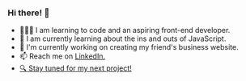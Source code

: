 <h3> Hi there! 👋</h3>
<p>
<ul>
<li>👩🏼‍💻 I am learning to code and an aspiring front-end developer.</li>
<li>🌱 I am currently learning about the ins and outs of JavaScript.</li>
<li>🔭 I'm currently working on creating my friend's business website.</li>
  <li>📫 Reach me on <a href="www.linkedin.com/in/doyonlaura" target="_blank">LinkedIn. </li>
  <li>🔍 Stay tuned for my next project!</li>
</ul>
